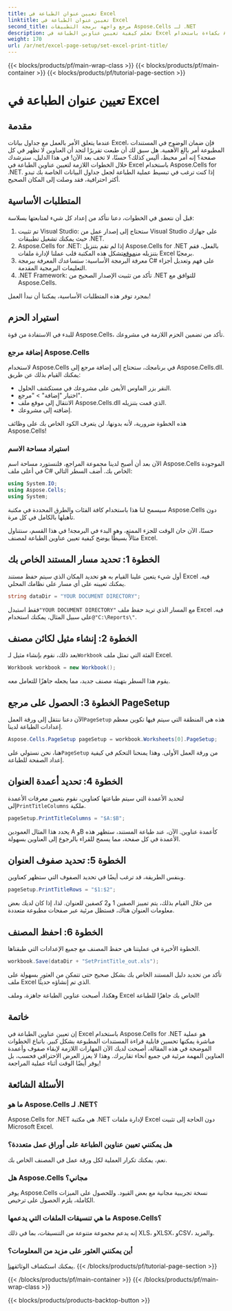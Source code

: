 ```yaml
---
title: تعيين عنوان الطباعة في Excel
linktitle: تعيين عنوان الطباعة في Excel
second_title: مرجع واجهة برمجة التطبيقات Aspose.Cells لـ .NET
description: تعلم كيفية تعيين عناوين الطباعة في Excel بكفاءة باستخدام Aspose.Cells for .NET. قم بتبسيط عملية الطباعة باستخدام دليلنا خطوة بخطوة.
weight: 170
url: /ar/net/excel-page-setup/set-excel-print-title/
---
```


{{< blocks/products/pf/main-wrap-class >}}
{{< blocks/products/pf/main-container >}}
{{< blocks/products/pf/tutorial-page-section >}}

# تعيين عنوان الطباعة في Excel

## مقدمة

عندما يتعلق الأمر بالعمل مع جداول بيانات Excel، فإن ضمان الوضوح في المستندات المطبوعة أمر بالغ الأهمية. هل سبق لك أن طبعت تقريرًا لتجد أن العناوين لا تظهر في كل صفحة؟ إنه أمر محبط، أليس كذلك؟ حسنًا، لا تخف بعد الآن! في هذا الدليل، سنرشدك خلال الخطوات اللازمة لتعيين عناوين الطباعة في Excel باستخدام Aspose.Cells for .NET. إذا كنت ترغب في تبسيط عملية الطباعة لجعل جداول البيانات الخاصة بك تبدو أكثر احترافية، فقد وصلت إلى المكان الصحيح.

## المتطلبات الأساسية

قبل أن نتعمق في الخطوات، دعنا نتأكد من إعداد كل شيء لمتابعتها بسلاسة:

1. تم تثبيت Visual Studio: ستحتاج إلى إصدار عمل من Visual Studio على جهازك حيث يمكنك تشغيل تطبيقات .NET.
2.  Aspose.Cells for .NET: إذا لم تقم بتنزيل Aspose.Cells for .NET بالفعل، فقم بتنزيله من[موقع](https://releases.aspose.com/cells/net/)تشكل هذه المكتبة قلب عملنا لإدارة ملفات Excel برمجيًا.
3. معرفة البرمجة الأساسية: ستساعدك المعرفة ببرمجة C# على فهم وتعديل أجزاء التعليمات البرمجية المقدمة.
4. .NET Framework: تأكد من تثبيت الإصدار الصحيح من .NET للتوافق مع Aspose.Cells.

بمجرد توفر هذه المتطلبات الأساسية، يمكننا أن نبدأ العمل!

## استيراد الحزم

للبدء في الاستفادة من قوة Aspose.Cells، تأكد من تضمين الحزم اللازمة في مشروعك. 

### إضافة مرجع Aspose.Cells

لاستخدام Aspose.Cells في برنامجك، ستحتاج إلى إضافة مرجع إلى Aspose.Cells.dll. يمكنك القيام بذلك عن طريق:

- النقر بزر الماوس الأيمن على مشروعك في مستكشف الحلول.
- اختيار "إضافة" > "مرجع".
- الانتقال إلى موقع ملف Aspose.Cells.dll الذي قمت بتنزيله.
- إضافته إلى مشروعك.

هذه الخطوة ضرورية، لأنه بدونها، لن يتعرف الكود الخاص بك على وظائف Aspose.Cells!

### استيراد مساحة الاسم

الآن بعد أن أصبح لدينا مجموعة المراجع، فلنستورد مساحة اسم Aspose.Cells الموجودة في أعلى ملف C# الخاص بك. أضف السطر التالي:

```csharp
using System.IO;
using Aspose.Cells;
using System;
```

سيسمح لنا هذا باستخدام كافة الفئات والطرق المحددة في مكتبة Aspose.Cells دون تأهيلها بالكامل في كل مرة.

حسنًا، الآن حان الوقت للجزء الممتع، وهو البدء في البرمجة! في هذا القسم، سنتناول مثالاً بسيطًا يوضح كيفية تعيين عناوين الطباعة لمصنف Excel.

## الخطوة 1: تحديد مسار المستند الخاص بك

أول شيء يتعين علينا القيام به هو تحديد المكان الذي سيتم حفظ مستند Excel فيه. يمكنك تعيينه على أي مسار على نظامك المحلي. 

```csharp
string dataDir = "YOUR DOCUMENT DIRECTORY";
```

 فقط استبدل`"YOUR DOCUMENT DIRECTORY"` مع المسار الذي تريد حفظ ملف Excel فيه. على سبيل المثال، يمكنك استخدام`@"C:\Reports\"`.

## الخطوة 2: إنشاء مثيل لكائن مصنف

 بعد ذلك، نقوم بإنشاء مثيل لـ`Workbook` الفئة التي تمثل ملف Excel.

```csharp
Workbook workbook = new Workbook();
```

يقوم هذا السطر بتهيئة مصنف جديد، مما يجعله جاهزًا للتعامل معه.

## الخطوة 3: الحصول على مرجع PageSetup

 الآن دعنا ننتقل إلى ورقة العمل`PageSetup` هذه هي المنطقة التي سيتم فيها تكوين معظم إعدادات الطباعة لدينا.

```csharp
Aspose.Cells.PageSetup pageSetup = workbook.Worksheets[0].PageSetup;
```

 هنا، نحن نستولي على`PageSetup` من ورقة العمل الأولى. وهذا يمنحنا التحكم في كيفية إعداد الصفحة للطباعة.

## الخطوة 4: تحديد أعمدة العنوان

 لتحديد الأعمدة التي سيتم طباعتها كعناوين، نقوم بتعيين معرفات الأعمدة إلى`PrintTitleColumns` ملكية. 

```csharp
pageSetup.PrintTitleColumns = "$A:$B";
```

يحدد هذا المثال العمودين A وB كأعمدة عناوين. الآن، عند طباعة المستند، ستظهر هذه الأعمدة في كل صفحة، مما يسمح للقراء بالرجوع إلى العناوين بسهولة.

## الخطوة 5: تحديد صفوف العنوان

وبنفس الطريقة، قد ترغب أيضًا في تحديد الصفوف التي ستظهر كعناوين.

```csharp
pageSetup.PrintTitleRows = "$1:$2";
```

من خلال القيام بذلك، يتم تمييز الصفين 1 و2 كصفين للعنوان. لذا، إذا كان لديك بعض معلومات العنوان هناك، فستظل مرئية عبر صفحات مطبوعة متعددة.

## الخطوة 6: احفظ المصنف

الخطوة الأخيرة في عمليتنا هي حفظ المصنف مع جميع الإعدادات التي طبقناها. 

```csharp
workbook.Save(dataDir + "SetPrintTitle_out.xls");
```

تأكد من تحديد دليل المستند الخاص بك بشكل صحيح حتى تتمكن من العثور بسهولة على ملف Excel الذي تم إنشاؤه حديثًا. 

وهكذا، أصبحت عناوين الطباعة جاهزة، وملف Excel الخاص بك جاهزًا للطباعة!

## خاتمة

إن تعيين عناوين الطباعة في Excel باستخدام Aspose.Cells for .NET هو عملية مباشرة يمكنها تحسين قابلية قراءة المستندات المطبوعة بشكل كبير. باتباع الخطوات الموضحة في هذه المقالة، أصبحت لديك الآن المهارات اللازمة لإبقاء صفوف وأعمدة العناوين المهمة مرئية في جميع أنحاء تقاريرك. وهذا لا يعزز العرض الاحترافي فحسب، بل يوفر أيضًا الوقت أثناء عملية المراجعة!

## الأسئلة الشائعة

### ما هو Aspose.Cells لـ .NET؟
Aspose.Cells for .NET هي مكتبة .NET لإدارة ملفات Excel دون الحاجة إلى تثبيت Microsoft Excel.

### هل يمكنني تعيين عناوين الطباعة على أوراق عمل متعددة؟
نعم، يمكنك تكرار العملية لكل ورقة عمل في المصنف الخاص بك.

### هل Aspose.Cells مجاني؟
يوفر Aspose.Cells نسخة تجريبية مجانية مع بعض القيود. وللحصول على الميزات الكاملة، يلزم الحصول على ترخيص.

### ما هي تنسيقات الملفات التي يدعمها Aspose.Cells؟
إنه يدعم مجموعة متنوعة من التنسيقات، بما في ذلك XLS، وXLSX، وCSV، والمزيد.

### أين يمكنني العثور على مزيد من المعلومات؟
 يمكنك استكشاف الوثائق[هنا](https://reference.aspose.com/cells/net/).
{{< /blocks/products/pf/tutorial-page-section >}}

{{< /blocks/products/pf/main-container >}}
{{< /blocks/products/pf/main-wrap-class >}}

{{< blocks/products/products-backtop-button >}}
